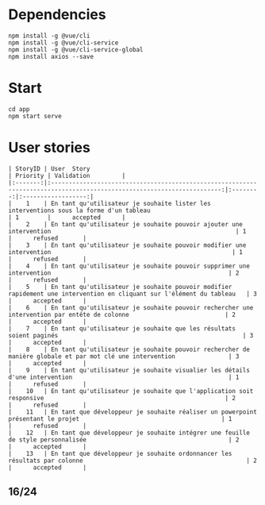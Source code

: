 # Dependencies
```
npm install -g @vue/cli
npm install -g @vue/cli-service
npm install -g @vue/cli-service-global
npm install axios --save
```
# Start
```
cd app
npm start serve
```
# User stories

    | StoryID | User  Story                                                                                                            | Priority | Validation         |
    |:-------:|:----------------------------------------------------------------------------------------------------------------------:|:--------:|:------------------:|
    |    1    | En tant qu'utilisateur je souhaite lister les interventions sous la forme d'un tableau                                 | 1        |      accepted      |
    |    2    | En tant qu'utilisateur je souhaite pouvoir ajouter une intervention                                                    | 1        |      refused       |
    |    3    | En tant qu'utilisateur je souhaite pouvoir modifier une intervention                                                   | 1        |      refused       |
    |    4    | En tant qu'utilisateur je souhaite pouvoir supprimer une intervention                                                  | 2        |      refused       |
    |    5    | En tant qu'utilisateur je souhaite pouvoir modifier rapidement une intervention en cliquant sur l'élément du tableau   | 3        |      accepted      |
    |    6    | En tant qu'utilisateur je souhaite pouvoir rechercher une intervention par entête de colonne                           | 2        |      accepted      |
    |    7    | En tant qu'utilisateur je souhaite que les résultats soient paginés                                                    | 3        |      accepted      |
    |    8    | En tant qu'utilisateur je souhaite pouvoir rechercher de manière globale et par mot clé une intervention               | 3        |      accepted      |
    |    9    | En tant qu'utilisateur je souhaite visualier les détails d'une intervention                                            | 1        |      refused       |
    |    10   | En tant qu'utilisateur je souhaite que l'application soit responsive                                                   | 2        |      refused       |
    |    11   | En tant que développeur je souhaite réaliser un powerpoint présentant le projet                                        | 1        |      refused       |
    |    12   | En tant que développeur je souhaite intégrer une feuille de style personnalisée                                        | 2        |      accepted      |
    |    13   | En tant que développeur je souhaite ordonnancer les résultats par colonne                                              | 2        |      accepted      |
## 16/24